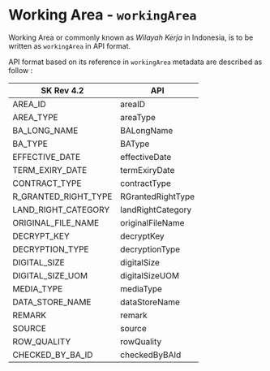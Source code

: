 # Working Area - `workingArea`

Working Area or commonly known as *Wilayah Kerja* in Indonesia, is to be written as `workingArea` in API format.

API format based on its reference in `workingArea` metadata are described as follow :

SK Rev 4.2 | API
----------- | -----------
AREA_ID                   |	areaID
AREA_TYPE                 |	areaType
BA_LONG_NAME              |	BALongName
BA_TYPE                   |	BAType
EFFECTIVE_DATE            |	effectiveDate
TERM_EXIRY_DATE           |	termExiryDate
CONTRACT_TYPE             |	contractType
R_GRANTED_RIGHT_TYPE      |	RGrantedRightType
LAND_RIGHT_CATEGORY       |	landRightCategory
ORIGINAL_FILE_NAME        |	originalFileName
DECRYPT_KEY               |	decryptKey
DECRYPTION_TYPE           |	decryptionType
DIGITAL_SIZE              |	digitalSize
DIGITAL_SIZE_UOM          |	digitalSizeUOM
MEDIA_TYPE                |	mediaType
DATA_STORE_NAME           |	dataStoreName
REMARK                    |	remark
SOURCE                    |	source
ROW_QUALITY               |	rowQuality
CHECKED_BY_BA_ID          |	checkedByBAId
